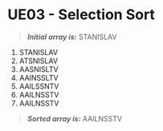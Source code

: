 # UE03 - Selection Sort

> ***Initial array is:*** STANISLAV

1. STANISLAV
2. ATSNISLAV
3. AASNISLTV
4. AAINSSLTV
5. AAILSSNTV
6. AAILNSSTV
7. AAILNSSTV

> ***Sorted array is:*** AAILNSSTV
